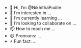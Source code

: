 - 👋 Hi, I’m @NikhithaPodile
- 👀 I’m interested in ...
- 🌱 I’m currently learning ...
- 💞️ I’m looking to collaborate on ...
- 📫 How to reach me ...
- 😄 Pronouns: ...
- ⚡ Fun fact: ...

<!---
NikhithaPodile/NikhithaPodile is a ✨ special ✨ repository because its `README.md` (this file) appears on your GitHub profile.
You can click the Preview link to take a look at your changes.
--->
